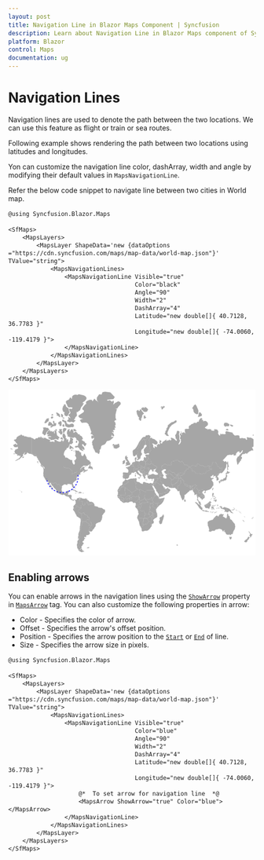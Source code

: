 ```yaml
---
layout: post
title: Navigation Line in Blazor Maps Component | Syncfusion 
description: Learn about Navigation Line in Blazor Maps component of Syncfusion, and more details.
platform: Blazor
control: Maps
documentation: ug
---
```


# Navigation Lines

Navigation lines are used to denote the path between the two locations. We can use this feature as flight or train or sea routes.

Following example shows rendering the path between two locations using latitudes and longitudes.

Yon can customize the navigation line color, dashArray, width and angle by modifying their default values in
`MapsNavigationLine`.

Refer the below code snippet to navigate line between two cities in World map.

```cshtml
@using Syncfusion.Blazor.Maps

<SfMaps>
    <MapsLayers>
        <MapsLayer ShapeData='new {dataOptions ="https://cdn.syncfusion.com/maps/map-data/world-map.json"}' TValue="string">
            <MapsNavigationLines>
                <MapsNavigationLine Visible="true"
                                    Color="black"
                                    Angle="90"
                                    Width="2"
                                    DashArray="4"
                                    Latitude="new double[]{ 40.7128, 36.7783 }"
                                    Longitude="new double[]{ -74.0060, -119.4179 }">
                </MapsNavigationLine>
            </MapsNavigationLines>
        </MapsLayer>
    </MapsLayers>
</SfMaps>
```

![Maps with navigation lines](./images/NavigationLine/Navigationline.png)

## Enabling arrows

You can enable arrows in the navigation lines using the [`ShowArrow`](https://help.syncfusion.com/cr/blazor/Syncfusion.Blazor.Maps.MapsArrow.html#Syncfusion_Blazor_Maps_MapsArrow_ShowArrow) property in [`MapsArrow`](https://help.syncfusion.com/cr/aspnetcore-blazor/Syncfusion.Blazor.Maps.MapsArrow.html) tag. You can also customize the following properties in arrow:

* Color - Specifies the color of arrow.
* Offset - Specifies the arrow's offset position.
* Position - Specifies the arrow position to the [`Start`](https://help.syncfusion.com/cr/blazor/Syncfusion.Blazor.Maps.MapsArrow.html#Syncfusion_Blazor_Maps_MapsArrow_Position) or [`End`](https://help.syncfusion.com/cr/blazor/Syncfusion.Blazor.Maps.MapsArrow.html#Syncfusion_Blazor_Maps_MapsArrow_Position) of line.
* Size - Specifies the arrow size in pixels.

```cshtml
@using Syncfusion.Blazor.Maps

<SfMaps>
    <MapsLayers>
        <MapsLayer ShapeData='new {dataOptions ="https://cdn.syncfusion.com/maps/map-data/world-map.json"}' TValue="string">
            <MapsNavigationLines>
                <MapsNavigationLine Visible="true"
                                    Color="blue"
                                    Angle="90"
                                    Width="2"
                                    DashArray="4"
                                    Latitude="new double[]{ 40.7128, 36.7783 }"
                                    Longitude="new double[]{ -74.0060, -119.4179 }">
                    @*  To set arrow for navigation line  *@
                    <MapsArrow ShowArrow="true" Color="blue"></MapsArrow>
                </MapsNavigationLine>
            </MapsNavigationLines>
        </MapsLayer>
    </MapsLayers>
</SfMaps>
```